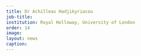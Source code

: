 ```yaml
---
title: Dr Achilleas Hadjikyriacou
job-title:
institution: Royal Holloway, University of London
order: 14
image:
layout: news
caption: 
---
```


